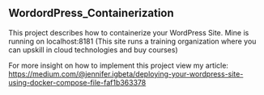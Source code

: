 ## WordordPress_Containerization
This project describes how to containerize your WordPress Site. Mine is running on localhost:8181 (This site runs a training organization where you can upskill in cloud technologies and buy courses)

For more insight on how to implement this project view my article:
https://medium.com/@jennifer.igbeta/deploying-your-wordpress-site-using-docker-compose-file-faf1b363378
